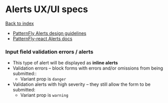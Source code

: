 # Alerts UX/UI specs

[Back to index](../index.md)

* [PatternFly Alerts design guidelines](https://www.patternfly.org/v4/design-guidelines/usage-and-behavior/alerts-and-notifications)
* [PatternFly-react Alerts docs](https://www.patternfly.org/v4/documentation/react/components/alert)

### Input field validation errors / alerts
* This type of alert will be displayed as **inline alerts**
* Validation errors – block forms with errors and/or omissions from being submitted::
  * Variant prop is `danger`
* Validation alerts with high severity – they still allow the form to be submitted:
  * Variant prop is `warning`
